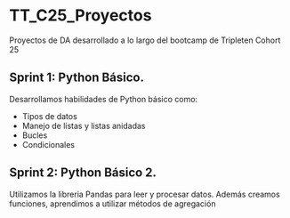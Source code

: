 # TT_C25_Proyectos
Proyectos de DA desarrollado a lo largo del bootcamp de Tripleten Cohort 25


## Sprint 1: Python Básico.
Desarrollamos habilidades de Python básico como:
- Tipos de datos
- Manejo de listas y listas anidadas
- Bucles
- Condicionales

## Sprint 2: Python Básico 2.
Utilizamos la libreria Pandas para leer y procesar datos.
Además creamos funciones, aprendimos a utilizar métodos de agregación
